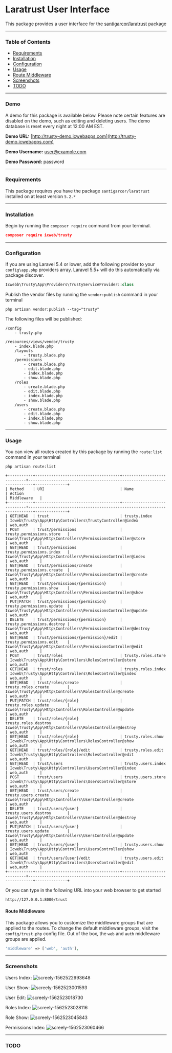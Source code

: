 # Laratrust User Interface

This package provides a user interface for the [santigarcor/laratrust](https://github.com/santigarcor/laratrust) package
___

### Table of Contents
- [Requirements](#Requirements) 
- [Installation](#Installation)  
- [Configuration](#Configuration)  
- [Usage](#Usage)  
- [Route Middleware](#RouteMiddleware) 
- [Screenshots](#Screenshots)   
- [TODO](#TODO)  

___

<a name="Demo"/>

### Demo

A demo for this package is available below. Please note certain features are disabled on the demo, such as editing and deleting users. The demo database is reset every night at 12:00 AM EST.

__Demo URL:__ [http://trusty-demo.icwebapps.com](http://trusty-demo.icwebapps.com)

__Demo Username:__ user@example.com

__Demo Password:__ password
___

<a name="Requirements"/>

### Requirements

This package requires you have the package `santigarcor/laratrust` installed on at least version `5.2.*`

___

<a name="Installation"/>

### Installation

Begin by running the `composer require` command from your terminal.

```json
composer require icweb/trusty
```
___

<a name="Configuration"/>

### Configuration

If you are using Laravel 5.4 or lower, add the following provider to your `config\app.php` providers array. Laravel 5.5+ will do this automatically via package discover.

```php
Icwebb\Trusty\App\Providers\TrustyServiceProvider::class
```

Publish the vendor files by running the `vendor:publish` command in your terminal

```
php artisan vendor:publish --tag="trusty"
```

The following files will be published:
```
/config
    - trusty.php
    
/resources/views/vendor/trusty
    - index.blade.php    
    /layouts
        - trusty.blade.php
    /permissions
        - create.blade.php
        - edit.blade.php
        - index.blade.php
        - show.blade.php
    /roles
        - create.blade.php
        - edit.blade.php
        - index.blade.php
        - show.blade.php
    /users
        - create.blade.php
        - edit.blade.php
        - index.blade.php
        - show.blade.php
```
___

<a name="Usage"/>

### Usage

You can view all routes created by this package by running the `route:list` command in your terminal
```
php artisan route:list
```

```
+-----------+-------------------------------------+----------------------------+------------------------------------------------------------------------+--------------+
| Method    | URI                                 | Name                       | Action                                                                 | Middleware   |
+-----------+-------------------------------------+----------------------------+------------------------------------------------------------------------+--------------+
| GET|HEAD  | trust                               | trusty.index               | Icweb\Trusty\App\Http\Controllers\TrustyController@index               | web,auth     |
| POST      | trust/permissions                   | trusty.permissions.store   | Icweb\Trusty\App\Http\Controllers\PermissionsController@store          | web,auth     |
| GET|HEAD  | trust/permissions                   | trusty.permissions.index   | Icweb\Trusty\App\Http\Controllers\PermissionsController@index          | web,auth     |
| GET|HEAD  | trust/permissions/create            | trusty.permissions.create  | Icweb\Trusty\App\Http\Controllers\PermissionsController@create         | web,auth     |
| GET|HEAD  | trust/permissions/{permission}      | trusty.permissions.show    | Icweb\Trusty\App\Http\Controllers\PermissionsController@show           | web,auth     |
| PUT|PATCH | trust/permissions/{permission}      | trusty.permissions.update  | Icweb\Trusty\App\Http\Controllers\PermissionsController@update         | web,auth     |
| DELETE    | trust/permissions/{permission}      | trusty.permissions.destroy | Icweb\Trusty\App\Http\Controllers\PermissionsController@destroy        | web,auth     |
| GET|HEAD  | trust/permissions/{permission}/edit | trusty.permissions.edit    | Icweb\Trusty\App\Http\Controllers\PermissionsController@edit           | web,auth     |
| POST      | trust/roles                         | trusty.roles.store         | Icweb\Trusty\App\Http\Controllers\RolesController@store                | web,auth     |
| GET|HEAD  | trust/roles                         | trusty.roles.index         | Icweb\Trusty\App\Http\Controllers\RolesController@index                | web,auth     |
| GET|HEAD  | trust/roles/create                  | trusty.roles.create        | Icweb\Trusty\App\Http\Controllers\RolesController@create               | web,auth     |
| PUT|PATCH | trust/roles/{role}                  | trusty.roles.update        | Icweb\Trusty\App\Http\Controllers\RolesController@update               | web,auth     |
| DELETE    | trust/roles/{role}                  | trusty.roles.destroy       | Icweb\Trusty\App\Http\Controllers\RolesController@destroy              | web,auth     |
| GET|HEAD  | trust/roles/{role}                  | trusty.roles.show          | Icweb\Trusty\App\Http\Controllers\RolesController@show                 | web,auth     |
| GET|HEAD  | trust/roles/{role}/edit             | trusty.roles.edit          | Icweb\Trusty\App\Http\Controllers\RolesController@edit                 | web,auth     |
| GET|HEAD  | trust/users                         | trusty.users.index         | Icweb\Trusty\App\Http\Controllers\UsersController@index                | web,auth     |
| POST      | trust/users                         | trusty.users.store         | Icweb\Trusty\App\Http\Controllers\UsersController@store                | web,auth     |
| GET|HEAD  | trust/users/create                  | trusty.users.create        | Icweb\Trusty\App\Http\Controllers\UsersController@create               | web,auth     |
| DELETE    | trust/users/{user}                  | trusty.users.destroy       | Icweb\Trusty\App\Http\Controllers\UsersController@destroy              | web,auth     |
| PUT|PATCH | trust/users/{user}                  | trusty.users.update        | Icweb\Trusty\App\Http\Controllers\UsersController@update               | web,auth     |
| GET|HEAD  | trust/users/{user}                  | trusty.users.show          | Icweb\Trusty\App\Http\Controllers\UsersController@show                 | web,auth     |
| GET|HEAD  | trust/users/{user}/edit             | trusty.users.edit          | Icweb\Trusty\App\Http\Controllers\UsersController@edit                 | web,auth     |
+-----------+-------------------------------------+----------------------------+------------------------------------------------------------------------+--------------+

```

Or you can type in the following URL into your web browser to get started
```
http://127.0.0.1:8000/trust
```

<a name="RouteMiddleware"/>

#### Route Middleware

This package allows you to customize the middleware groups that are applied to the routes. To change the default middleware groups, visit the `config/trust.php` config file. Out of the box, the `web` and `auth` middleware groups are applied.
```php
'middleware' => ['web', 'auth'],
```
___

<a name="Screenshots"/>

### Screenshots

Users Index:
![screely-1562522993648](https://user-images.githubusercontent.com/43120665/60772201-13a19680-a0c1-11e9-8e2b-e6b417baef98.png)

User Show:
![screely-1562523001593](https://user-images.githubusercontent.com/43120665/60772202-13a19680-a0c1-11e9-9108-5c41ae09cd40.png)

User Edit:
![screely-1562523018730](https://user-images.githubusercontent.com/43120665/60772203-143a2d00-a0c1-11e9-96fe-1b344d0f4810.png)

Roles Index:
![screely-1562523028116](https://user-images.githubusercontent.com/43120665/60772204-143a2d00-a0c1-11e9-99c9-615778564a3e.png)

Role Show:
![screely-1562523045843](https://user-images.githubusercontent.com/43120665/60772205-143a2d00-a0c1-11e9-8ce3-f9dfa2226bbe.png)

Permissions Index:
![screely-1562523060466](https://user-images.githubusercontent.com/43120665/60772206-143a2d00-a0c1-11e9-8fcc-9801774554ec.png)

___

<a name="TODO"/>

### TODO
